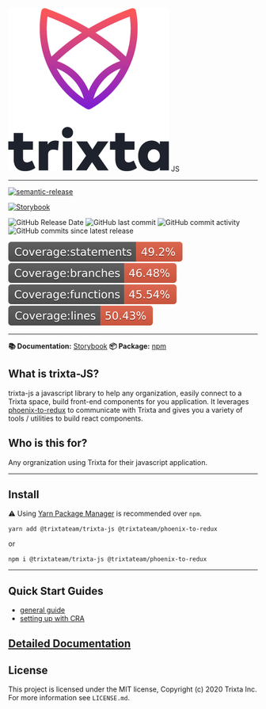 <img src="https://raw.githubusercontent.com/trixtateam/trixta-js/master/docs/images/trixta-logo.png" alt="trixta logo"  />
JS
<hr />

[![semantic-release](https://img.shields.io/badge/%20%20%F0%9F%93%A6%F0%9F%9A%80-semantic--release-e10079.svg)](https://github.com/semantic-release/semantic-release)

[![Storybook](https://cdn.jsdelivr.net/gh/storybookjs/brand@main/badge/badge-storybook.svg)](https://trixtateam.github.io/trixta-js/)

![GitHub Release Date](https://img.shields.io/github/release-date/trixtateam/trixta-js)
![GitHub last commit](https://img.shields.io/github/last-commit/trixtateam/trixta-js)
![GitHub commit activity](https://img.shields.io/github/commit-activity/m/trixtateam/trixta-js)
![GitHub commits since latest release](https://img.shields.io/github/commits-since/trixtateam/trixta-js/latest)

![Coverage statements](https://github.com/trixtateam/trixta-js/blob/master/badges/badge-statements.svg)
![Coverage branches](https://github.com/trixtateam/trixta-js/blob/master/badges/badge-branches.svg)
![Coverage functions](https://github.com/trixtateam/trixta-js/blob/master/badges/badge-functions.svg)
![Coverage lines](https://github.com/trixtateam/trixta-js/blob/master/badges/badge-lines.svg)

---

**📚 Documentation:** [Storybook](https://trixtateam.github.io/trixta-js/?path=/docs/introduction--page)
**📦 Package:** [npm](https://www.npmjs.com/package/@trixtateam/trixta-js)

## What is trixta-JS?

trixta-js a javascript library to help any organization, easily connect to a
Trixta space, build front-end components for you application. It leverages
[phoenix-to-redux](https://github.com/trixtateam/phoenix-to-redux) to
communicate with Trixta and gives you a variety of tools / utilities to build
react components.

## Who is this for?

Any orgranization using Trixta for their javascript application.

---

## Install
⚠️ Using [Yarn Package Manager](https://yarnpkg.com) is recommended over `npm`.

```shell
yarn add @trixtateam/trixta-js @trixtateam/phoenix-to-redux
```

or

```shell
npm i @trixtateam/trixta-js @trixtateam/phoenix-to-redux
```
---

## Quick Start Guides
* [general guide](docs/guides/general/README.md)
* [setting up with CRA](docs/guides/cra/README.md)

## [Detailed Documentation](docs/README.md)
## License

This project is licensed under the MIT license, Copyright (c) 2020 Trixta Inc.
For more information see `LICENSE.md`.
